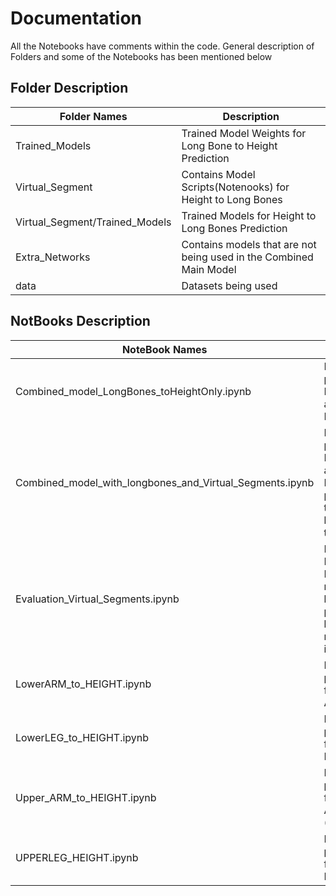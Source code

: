 # Documentation

All the Notebooks have comments within the code. General description of Folders and some of the Notebooks has been mentioned below

## Folder Description

| Folder Names | Description |
| ------ | ------ |
| Trained_Models | Trained Model Weights for Long Bone to Height Prediction |
| Virtual_Segment | Contains Model Scripts(Notenooks) for Height to Long Bones |
| Virtual_Segment/Trained_Models | Trained Models for Height to Long Bones Prediction |
| Extra_Networks | Contains models that are not being used in the Combined Main Model |
| data | Datasets being used |

## NotBooks Description

| NoteBook Names | Description |
| ------ | ------ |
| Combined_model_LongBones_toHeightOnly.ipynb | Model that predicts Height from any Long Bone |
| Combined_model_with_longbones_and_Virtual_Segments.ipynb | Model that predicts Height from any Long Bone & then predicts all the long bones from this height |
| Evaluation_Virtual_Segments.ipynb |  Model that Evaluates Error between measured long bone and predicted long bone after reconstructing it using Height |
| LowerARM_to_HEIGHT.ipynb | Model to predict Height from Lower Arm (Ulna) |
| LowerLEG_to_HEIGHT.ipynb | Model to predict Height from Lower Leg (Tibia) |
| Upper_ARM_to_HEIGHT.ipynb | Model to predict Height from Upper Arm (Humerus) |
| UPPERLEG_HEIGHT.ipynb | Model to predict Height from Upper Leg (Femur) |